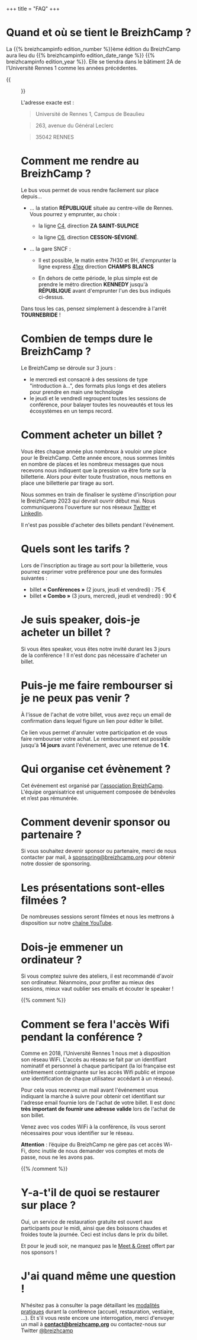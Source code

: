 +++
title = "FAQ"
+++

# Quand et où se tient le BreizhCamp ?

La {{% breizhcampinfo edition_number %}}ème édition du BreizhCamp aura lieu du {{% breizhcampinfo edition_date_range %}} {{% breizhcampinfo edition_year %}}.
Elle se tiendra dans le bâtiment 2A de l’Université Rennes 1 comme les années précédentes.

{{<figure src="/img/plan-acces.png" title="Plan de l'université" class="figure-center" link="http://www.openstreetmap.org/export#map=18/48.11611/-1.63752" target="_blank">}}

L'adresse exacte est :

> Université de Rennes 1, Campus de Beaulieu

> 263, avenue du Général Leclerc

> 35042 RENNES

# Comment me rendre au BreizhCamp ?

Le bus vous permet de vous rendre facilement sur place depuis…

* … la station __RÉPUBLIQUE__ située au centre-ville de Rennes. Vous pourrez y
emprunter, au choix :

  * la ligne
  [C4](https://www.star.fr/se-deplacer/bus-metro/ligne/c4),
  direction __ZA SAINT-SULPICE__

  * la ligne
  [C6](https://www.star.fr/se-deplacer/bus-metro/ligne/c6),
  direction __CESSON-SÉVIGNÉ__.

* … la gare SNCF :

  * Il est possible, le matin entre 7H30 et 9H, d'emprunter la ligne express
  [41ex](https://www.star.fr/se-deplacer/bus-metro/ligne/41ex)
  direction __CHAMPS BLANCS__

  * En dehors de cette période, le plus simple est de prendre le métro direction
  __KENNEDY__ jusqu'à __RÉPUBLIQUE__ avant d'emprunter l'un des bus indiqués
  ci-dessus.

Dans tous les cas, pensez simplement à descendre à l'arrêt __TOURNEBRIDE__ !

# Combien de temps dure le BreizhCamp ?

Le BreizhCamp se déroule sur 3 jours :

* le mercredi est consacré à des sessions de type "introduction à...",
des formats plus longs et des ateliers pour prendre en main une technologie
* le jeudi et le vendredi regroupent toutes les sessions de
conférence, pour balayer toutes les nouveautés et tous les écosystèmes en un
temps record.

# Comment acheter un billet ?

Vous êtes chaque année plus nombreux à vouloir une place pour le BreizhCamp. Cette année encore, 
nous sommes limités en nombre de places et les nombreux messages que nous recevons nous indiquent 
que la pression va être forte sur la billetterie. Alors pour éviter toute frustration, nous mettons
en place une billetterie par tirage au sort.

Nous sommes en train de finaliser le système d'inscription pour le BreizhCamp 2023 qui devrait ouvrir début mai.
Nous communiquerons l'ouverture sur nos réseaux [Twitter](https://twitter.com/breizhcamp) et [LinkedIn](https://www.linkedin.com/in/breizhcamp-%F0%9F%92%BB-26991589/).

Il n'est pas possible d'acheter des billets pendant l'événement.

# Quels sont les tarifs ?

Lors de l'inscription au tirage au sort pour la billetterie, vous pourrez exprimer 
votre préférence pour une des formules suivantes :

  * billet **« Conférences »** (2 jours, jeudi et vendredi) : 75 €
  * billet **« Combo »** (3 jours, mercredi, jeudi et vendredi) : 90 €

# Je suis speaker, dois-je acheter un billet ?

Si vous êtes speaker, vous êtes notre invité durant les 3 jours de la
conférence ! Il n'est donc pas nécessaire d'acheter un billet.

#  Puis-je me faire rembourser si je ne peux pas venir ?

À l'issue de l'achat de votre billet, vous avez reçu un email de confirmation
dans lequel figure un lien pour éditer le billet.

Ce lien vous permet d'annuler votre participation et de vous faire rembourser
votre achat. Le remboursement est possible jusqu'à **14 jours** avant
l'événement, avec une retenue de **1 €**.

# Qui organise cet évènement ?

Cet événement est organisé par [l'association BreizhCamp](/asso). L'équipe
organisatrice est uniquement composée de bénévoles et n’est pas rémunérée.

# Comment devenir sponsor ou partenaire ?

Si vous souhaitez devenir sponsor ou partenaire, merci de nous contacter par
mail, à sponsoring@breizhcamp.org pour obtenir notre dossier de sponsoring.

# Les présentations sont-elles filmées ?

De nombreuses sessions seront filmées et nous les mettrons à disposition
sur notre [chaîne YouTube](https://www.youtube.com/user/BreizhCamp).

# Dois-je emmener un ordinateur ?

Si vous comptez suivre des ateliers, il est recommandé d'avoir son ordinateur.
Néanmoins, pour profiter au mieux des sessions, mieux vaut oublier ses emails et
écouter le speaker !

{{% comment %}}
# Comment se fera l'accès Wifi pendant la conférence ?

Comme en 2018, l’Université Rennes 1 nous met à disposition son réseau WiFi.
L'accès au réseau se fait par un identifiant nominatif et personnel à chaque
participant (la loi française est extrêmement contraignante sur les accès Wifi
public et impose une identification de chaque utilisateur accédant à un réseau).

Pour cela vous recevrez un mail avant l'événement vous indiquant la marche à
suivre pour obtenir cet identifiant sur l'adresse email fournie lors de l'achat
de votre billet.
Il est donc **très important de fournir une adresse valide** lors de l'achat de
son billet.

Venez avec vos codes WiFi à la conférence, ils vous seront nécessaires pour vous
identifier sur le réseau.

**Attention** : l’équipe du BreizhCamp ne gère pas cet accès Wi-Fi, donc inutile
de nous demander vos comptes et mots de passe, nous ne les avons pas.

{{% /comment %}}

# Y-a-t'il de quoi se restaurer sur place ?

Oui, un service de restauration gratuite est ouvert aux participants pour le
midi, ainsi que des boissons chaudes et froides toute la journée.
Ceci est inclus dans le prix du billet.

Et pour le jeudi soir, ne manquez pas le [Meet & Greet](/conference) offert par
nos sponsors !

# J'ai quand même une question !

N'hésitez pas à consulter la page détaillant les
[modalités pratiques](/conference/toutlereste) durant la conférence (accueil,
restauration, vestiaire, …).
Et s'il vous reste encore une interrogation, merci d'envoyer un mail à
**contact@breizhcamp.org** ou contactez-nous sur Twitter
[@breizhcamp](https://twitter.com/breizhcamp)
